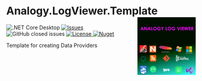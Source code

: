# Analogy.LogViewer.Template    <img src="./Assets/AnalogyBanner512x512.jpg" align="right" width="155px" height="155px">

<p align="center">

 ![.NET Core Desktop](https://github.com/Analogy-LogViewer/Analogy.LogViewer.Template/workflows/.NET%20Core%20Desktop/badge.svg) 
 <a href="https://github.com/Analogy-LogViewer/Analogy.Analogy.LogViewer.Template/issues">
    <img src="https://img.shields.io/github/issues/Analogy-LogViewer/Analogy.LogViewer.Template" img alt="Issues"/>
</a>
![GitHub closed issues](https://img.shields.io/github/issues-closed-raw/Analogy-LogViewer/Analogy.LogViewer.Template)
<a href="https://github.com/Analogy-LogViewer/Analogy.LogViewer.Template/blob/master/LICENSE.md">
    <img src="https://img.shields.io/github/license/Analogy-LogViewer/Analogy.LogViewer.Template" img alt="License"/>
</a>
 [![Nuget](https://img.shields.io/nuget/v/Analogy.LogViewer.Template)](https://www.nuget.org/packages/Analogy.LogViewer.Template/)
</p>

Template for creating Data Providers
